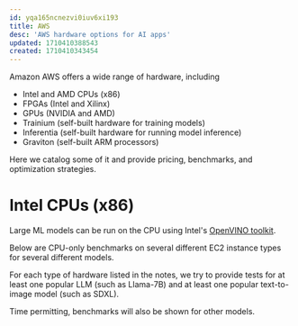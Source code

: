 ```yaml
---
id: yqa165ncnezvi0iuv6xi193
title: AWS
desc: 'AWS hardware options for AI apps'
updated: 1710410388543
created: 1710410343454
---
```


Amazon AWS offers a wide range of hardware, including

- Intel and AMD CPUs (x86)
- FPGAs (Intel and Xilinx)
- GPUs (NVIDIA and AMD)
- Trainium (self-built hardware for training models)
- Inferentia (self-built hardware for running model inference)
- Graviton (self-built ARM processors)

Here we catalog some of it and provide pricing, benchmarks, and optimization strategies. 

# Intel CPUs (x86)

Large ML models can be run on the CPU using Intel's [OpenVINO toolkit](https://docs.openvino.ai/latest/index.html). 

Below are CPU-only benchmarks on several different EC2 instance types for several different models.

For each type of hardware listed in the notes, we try to provide tests for at least one popular LLM (such as Llama-7B) and at least one popular text-to-image model (such as SDXL). 

Time permitting, benchmarks will also be shown for other models. 


